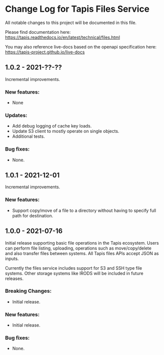 # Change Log for Tapis Files Service

All notable changes to this project will be documented in this file.

Please find documentation here:
https://tapis.readthedocs.io/en/latest/technical/files.html

You may also reference live-docs based on the openapi specification here:
https://tapis-project.github.io/live-docs

## 1.0.2 - 2021-??-??

Incremental improvements.

### New features:
- None

### Updates:
- Add debug logging of cache key loads.
- Update S3 client to mostly operate on single objects.
- Additional tests.

### Bug fixes:
- None.

## 1.0.1 - 2021-12-01

Incremental improvements.

### New features:
- Support copy/move of a file to a directory without having to specify full path for destination.

## 1.0.0 - 2021-07-16

Initial release supporting basic file operations in the Tapis ecosystem.
Users can perform file listing, uploading, operations such as move/copy/delete
and also transfer files between systems. All Tapis files APIs accept JSON as inputs.

Currently the files service includes support for S3 and SSH type file systems. Other
storage systems like IRODS will be included in future releases.

### Breaking Changes:
- Initial release.

### New features:
 - Initial release.

### Bug fixes:
- None.
